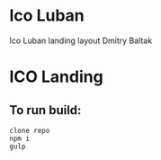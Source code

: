 # Ico Luban

Ico Luban landing layout Dmitry Baltak

# ICO Landing

## To run build:
    clone repo
    npm i
    gulp
